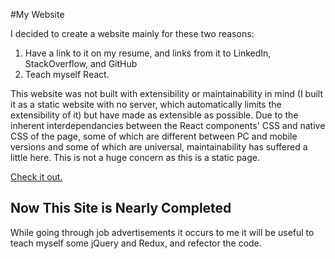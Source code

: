 #My Website

I decided to create a website mainly for these two reasons:

1. Have a link to it on my resume, and links from it to LinkedIn, StackOverflow, and GitHub
2. Teach myself React.

This website was not built with extensibility or maintainability in mind (I built it as a static website with no server, which automatically limits the extensibility of it) but have made as extensible as possible. Due to the inherent interdependancies between the React components' CSS and native CSS of the page, some of which are different between PC and mobile versions and some of which are universal, maintainability has suffered a little here. This is not a huge concern as this is a static page.

[Check it out.](https://d36n94k71zmcat.cloudfront.net/)

## Now This Site is Nearly Completed

While going through job advertisements it occurs to me it will be useful to teach myself some jQuery and Redux, and refector the code.